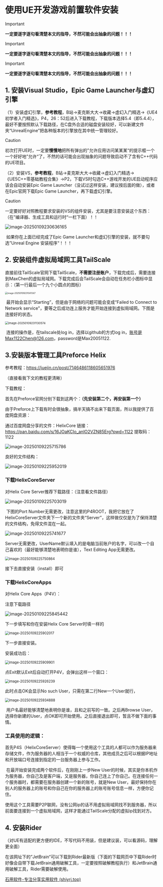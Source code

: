 # 使用UE开发游戏前置软件安装

> [!IMPORTANT]
>
> ​	**一定要逐字逐句看清楚本文的指导，不然可能会出抽象的问题！！！**

> [!IMPORTANT]
>
> ​	**一定要逐字逐句看清楚本文的指导，不然可能会出抽象的问题！！！**

> [!IMPORTANT]
>
> ​	**一定要逐字逐句看清楚本文的指导，不然可能会出抽象的问题！！！**



## **1.** 安装Visual Studio，Epic Game Launcher与虚幻引擎

（1）安装虚幻引擎，**参考教程**，B站->麦克斯大大->收藏->虚幻入门精选->《UE4初学者入门精选》，P4，26：52后进入下载教程，下载版本选择5.4（即5.4.4），最好不要按照默认下载路径，在C盘外合适的磁盘安装较好，可以新建文件夹“UnrealEngine”把各种版本的引擎放在其中统一管理较好。

> [!CAUTION]
>
> ​	初次打开UE时，一定要**慢慢地**把所有弹出的”允许应用访问某某某“的提示框一个一个好好地”允许“了，不然的话可能会出现抽象的问题导致启动不了含有C++代码的UE项目。

（2）安装VS，**参考教程**，B站->麦克斯大大->收藏->虚幻入门精选->《UE5C++零基础教程合集》->P2，下载VS时勾选C++游戏开发的UE启动程序应该会自动安装Epic Game Launcher（没试过这样安装，建议按后面的做），或者在Epic官网下载Epic Game Launcher，再下载虚幻引擎。

> [!CAUTION]
>
> ​	一定要好好对照教程要求安装的VS的组件安装，尤其是要注意安装这个东西：（在”编译器、生成工具和运行时“一栏下面）！！
>
> ![image-20250109230636165](C:/Users/Max1122Chen/AppData/Roaming/Typora/typora-user-images/image-20250109230636165.png)
>
> ​	如果你在上面已经完成了Epic Game Launcher和虚幻引擎的安装，就不要勾选”Unreal Engine 安装程序“！！！



## **2.** 安装组件虚拟局域网工具TailScale

​	直接前往TailScale官网下载TailScale，**不需要注册账户**，下载完成后，需要连接到MaxChen的虚拟局域网。下载完成后会TailScale会自动在任务栏小图标中显示：（第一行最后一个九个小圆点的图标）

<img src="C:/Users/Max1122Chen/AppData/Roaming/Typora/typora-user-images/image-20250109231041347.png" alt="image-20250109231041347" style="zoom:50%;" />

​	最开始会显示“Starting”，但是由于网络的问题可能会变成“Failed to Connect to Network service"，要等之后成功连上服务才能开始连接到虚拟局域网。下图是连接好的状态。

<img src="C:/Users/Max1122Chen/AppData/Roaming/Typora/typora-user-images/image-20250109231130574.png" alt="image-20250109231130574" style="zoom: 67%;" />

​	连接的操作是，在tailscale处log in，选择以github的方式log in，账号是Max1122Chen@126.com，password是Max20051122.

## 3.安装版本管理工具Preforce Helix

参考教程：https://juejin.cn/post/7146486118605651976

（直接看我下文的教程更清晰）

下载教程：

首先在Preforce官网分别下载到这两个：**（先安装第二个，再安装第一个）**

由于Preforce上下载有时会很抽象，搞半天搞不出来下载页面，所以我提供了百度网盘资源：

通过百度网盘分享的文件：HelixCore
链接：https://pan.baidu.com/s/16JOaKCIo_anlO2VZN85Erg?pwd=1122 
提取码：1122

![image-20250109225715786](C:/Users/Max1122Chen/AppData/Roaming/Typora/typora-user-images/image-20250109225715786.png)

良好的文件结构：

![image-20250109225952019](C:/Users/Max1122Chen/AppData/Roaming/Typora/typora-user-images/image-20250109225952019.png)

###  下载HelixCoreServer

对Helix Core Server推荐下载路径：（注意看文件路径）

![image-20250109225703019](C:/Users/Max1122Chen/AppData/Roaming/Typora/typora-user-images/image-20250109225703019.png)

​	下图的Port Number无需更改，注意这里的P4ROOT，我把它放在了HelixCoreServer文件夹下一个新的文件夹“Server”，这样做仅仅是为了保持清楚的文件结构，免得文件混在一起。

![image-20250109225741677](C:/Users/Max1122Chen/AppData/Roaming/Typora/typora-user-images/image-20250109225741677.png)

​	Server无需更改，UserName默认填入的是电脑当前账户的名字，可以改一个自己喜欢的（最好能够清楚地表明你是谁），Text Editing App无需更改。

<img src="C:/Users/Max1122Chen/AppData/Roaming/Typora/typora-user-images/image-20250109225750864.png" alt="image-20250109225750864" style="zoom:80%;" />

接下去直接安装（install）即可

###  下载HelixCoreApps

对Helix Core Apps（P4V）：

注意下载路径

![image-20250109225845442](C:/Users/Max1122Chen/AppData/Roaming/Typora/typora-user-images/image-20250109225845442.png)

下一步填写和你在安装Helix Core Server时填一样的

<img src="C:/Users/Max1122Chen/AppData/Roaming/Typora/typora-user-images/image-20250109225902017.png" alt="image-20250109225902017" style="zoom:80%;" />

下一步直接安装。

安装成功后：

<img src="C:/Users/Max1122Chen/AppData/Roaming/Typora/typora-user-images/image-20250109225909901.png" alt="image-20250109225909901" style="zoom:80%;" />

点Exit默认Exit后自动打开P4V，会弹出这样一个窗口：

<img src="C:/Users/Max1122Chen/AppData/Roaming/Typora/typora-user-images/image-20250109225926239.png" alt="image-20250109225926239" style="zoom:80%;" />

此时点击OK会显示No such User，只需在第二行New一个User就行，

<img src="C:/Users/Max1122Chen/AppData/Roaming/Typora/typora-user-images/image-20250109225934888.png" alt="image-20250109225934888" style="zoom:80%;" />

​	用户名最好能够清楚地表明你是谁，且和之前写的一致。之后再Browse User，选择你新建的User，点OK即可开始使用。之后直接退出即可，暂且不做下面的事情。

### 工具使用的逻辑：

​	首先P4S（HelixCoreServer）使得每一个使用这个工具的人都可以作为服务器来存储文件，作为服务器的人相当于一个权威的仓库，其他成员之后可以根据IP地址和开放端口号连接到指定的一台服务器上参与工作。

​	在最开始安装完成两个软件后，在刚刚上一步New User的时候，其实是你本机作为服务器，你自己及是客户端，又是服务器，你自己连上了你自己。在连接任何一个服务器时，都需要在服务器创建一个新的账号，就是New User，最好保持你在别人的服务器上的账号和你自己在你的服务器上的账号账号信息一样，方便你记住。

​	使用这个工具需要P2P联网，没有公网ip的话不用虚拟局域网找不到服务器，所以前面要连接到一个虚拟局域网，这样才能通过TailScale分配的虚拟ip找到对方。

## 4. 安装Rider

（对UE有适配的更方便的IDE，不写代码不用装，但是建议装，可以看源码，理解更全面）

​	在该网址下的”JetBrain“可以下载到Rider最新版（下面的下载网页中下载Rider时好像会自带下载JetBrain通用破解工具，一定要按照破解教程执行）和JetBrain通用破解工具，Rider需要破解使用。

[石用软件-专注分享实用软件 (shiyrj.top)](https://www.shiyrj.top/)